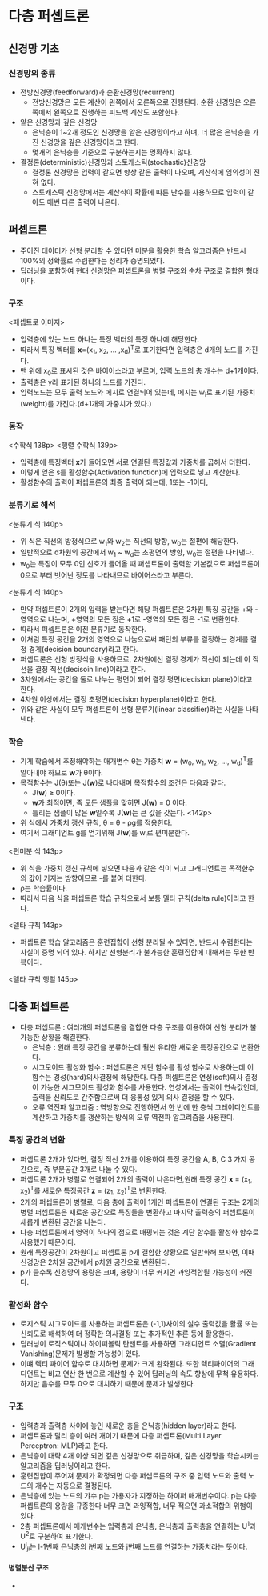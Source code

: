 # 다층 퍼셉트론

## 신경망 기초

### 신경망의 종류
* 전방신경망(feedforward)과 순환신경망(recurrent)
  * 전방신경망은 모든 계산이 왼쪽에서 오른쪽으로 진행된다. 순환 신경망은 오른쪽에서 왼쪽으로 진행하는 피드백 계산도 포함한다.
* 얕은 신경망과 깊은 신경망
  * 은닉층이 1~2개 정도인 신경망을 얕은 신경망이라고 하며, 더 많은 은닉층을 가진 신경망을 깊은 신경망이라고 한다.
  * 몇개의 은닉층을 기준으로 구분하는지는 명확하지 않다.
* 결정론(deterministic)신경망과 스토캐스틱(stochastic)신경망
  * 결정론 신경망은 입력이 같으면 항상 같은 출력이 나오며, 계산식에 임의성이 전혀 없다.
  * 스토캐스틱 신경망에서는 계산식이 확률에 따른 난수를 사용하므로 입력이 같아도 매번 다른 출력이 나온다.

## 퍼셉트론
* 주어진 데이터가 선형 분리할 수 있다면 미분을 활용한 학습 알고리즘은 반드시 100%의 정확률로 수렴한다는 정리가 증명되었다.
* 딥러닝을 포함하여 현대 신경망은 퍼셉트론을 병렬 구조와 순차 구조로 결합한 형태이다.

### 구조
<페셉트로 이미지>
* 입력층에 있는 노드 하나는 특징 벡터의 특징 하나에 해당한다. 
* 따라서 특징 벡터를 **x**=(x<sub>1</sub>, x<sub>2</sub>, ... ,x<sub>d</sub>)<sup>T</sup>로 표기한다면 입력층은 d개의 노드를 가진다.
* 맨 위에 x<sub>0</sub>로 표시된 것은 바이어스라고 부르며, 입력 노드의 총 개수는 d+1개이다.
* 출력층은 y라 표기된 하나의 노드를 가진다.
* 입력노드는 모두 출력 노드와 에지로 연결되어 있는데, 에지는 w<sub>i</sub>로 표기된 가중치(weight)를 가진다.(d+1개의 가중치가 있다.)

### 동작
<수학식 138p>
<행렬 수학식 139p>
* 입력층에 특징벡터 **x**가 들어오면 서로 연결된 특징값과 가중치를 곱해서 더한다.
* 이렇게 얻은 s를 활성함수(Activation function)에 입력으로 넣고 계산한다.
* 활성함수의 출력이 퍼셉트론의 최종 출력이 되는데, 1또는 -1이다, 

### 분류기로 해석
<분류기 식 140p>
* 위 식은 직선의 방정식으로 w<sub>1</sub>와 w<sub>2</sub>는 직선의 방향, w<sub>0</sub>는 절편에 해당한다.
* 일반적으로 d차원의 공간에서 w<sub>1</sub> ~ w<sub>d</sub>는 초평면의 방향, w<sub>0</sub>는 절편을 나타낸다.
* w<sub>0</sub>는 특징이 모두 0인 신호가 들어올 때 퍼셉트론이 출력할 기본값으로 퍼셉트론이 0으로 부터 벗어난 정도를 나타내므로 바이어스라고 부른다.

<분류기 식 140p>

* 만약 퍼셉트론이 2개의 입력을 받는다면 해당 퍼셉트론은 2차원 특징 공간을 +와 -영역으로 나눈며, +영역의 모든 점은 +1로 -영역의 모든 점은 -1로 변환한다.
* 따라서 퍼셉트론은 이진 분류기로 동작한다.
* 이쳐럼 특징 공간을 2개의 영역으로 나눔으로써 패턴의 부류를 결정하는 경계를 결정 경계(decision boundary)라고 한다.
* 퍼셉트론은 선형 방정식을 사용하므로, 2차원에선 결정 경계가 직선이 되는데 이 직선을 결정 직선(decisoin line)이라고 한다.
* 3차원에서는 공간을 둘로 나누는 평면이 되어 결정 평면(decision plane)이라고 한다.
* 4차원 이상에서는 결정 초평면(decision hyperplane)이라고 한다.
* 위와 같은 사실이 모두 퍼셉트론이 선형 분류기(linear classifier)라는 사실을 나타낸다.

### 학습
* 기계 학습에서 추정해야하는 매개변수 &theta;는 가중치 **w** = (w<sub>0</sub>, w<sub>1</sub>, w<sub>2</sub>, ..., w<sub>d</sub>)<sup>T</sup>를 알아내야 하므로 **w**가 &theta;이다.
* 목적함수는 J(&theta;)또는 J(**w**)로 나타내며 목적함수의 조건은 다음과 같다.
  * J(**w**) &ge; 0이다.
  * **w**가 최적이면, 즉 모든 샘플을 맞히면 J(**w**) = 0 이다.
  * 틀리는 샘플이 많은 **w**일수록 J(**w**)는 큰 값을 갖는다.
<142p>
* 위 식에서 가중치 갱신 규칙, &theta; = &theta; - &rho;g를 적용한다.
* 여기서 그래디언트 g를 얻기위해 J(**w**)를 w<sub>i</sub>로 편미분한다.

<편미분 식 143p>

* 위 식을 가중치 갱신 규칙에 넣으면 다음과 같은 식이 되고 그래디언트는 목적한수의 값이 커지는 방향이므로 -를 붙여 더한다.
* &rho;는 학습률이다.
* 따라서 다음 식을 퍼셉트론 학습 규칙으로서 보통 델타 규칙(delta rule)이라고 한다.

<델타 규칙 143p>

* 퍼셉트론 학습 알고리즘은 훈련집합이 선형 분리될 수 있다면, 반드시 수렴한다는 사실이 증명 되어 있다. 하지만 선형분리가 불가능한 훈련집합에 대해서는 무한 반복이다.

<델타 규칙 행렬 145p>

## 다층 퍼셉트론

* 다층 퍼셉트론 : 여러개의 퍼셉트론을 결합한 다층 구조를 이용하여 선형 분리가 불가능한 상황을 해결한다.
  * 은닉층 : 원래 특징 공간을 분류하는데 훨씬 유리한 새로운 특징공간으로 변환한다.
  * 시그모이드 활성화 함수 : 퍼셉트론은 계단 함수를 활성 함수로 사용하는데 이 함수는 경성(hard)의사결정에 해당한다. 다층 퍼셉트론은 연성(soft)의사 결정이 가능한 시그모이드 활성화 함수를 사용한다. 연성에서는 출력이 연속값인데, 출력을 신뢰도로 간주함으로써 더 융통성 있게 의사 결정을 할 수 있다.
  * 오류 역전파 알고리즘 : 역방향으로 진행하면서 한 번에 한 층씩 그레이디언트를 계산하고 가중치를 갱산하는 방식의 오류 역전파 알고리즘을 사용한디.

### 특징 공간의 변환
* 퍼셉트론 2개가 있다면, 결정 직선 2개를 이용하여 특징 공간을 A, B, C 3 가지 공간으로, 즉 부분공간 3개로 나눌 수 있다.
* 퍼셉트론 2개가 병렬로 연결되어 2개의 출력이 나온다면,원래 특징 공간 **x** = (x<sub>1</sub>, x<sub>2</sub>)<sup>T</sup>를 새로운 특징공간 **z** = (z<sub>1</sub>, z<sub>2</sub>)<sup>T</sup>로 변환한다.
* 2개의 퍼셉트론이 병렬로, 다음 층에 출력이 1개인 퍼셉트론이 연결된 구조는 2개의 병렬 퍼셉트론은 새로운 공간으로 특징들을 변환하고 마지막 출력층의 퍼셉트론이 새롭게 변환된 공간을 나눈다.
* 다층 퍼셉트론에서 영역이 하나의 점으로 매핑되는 것은 계단 함수를 활성화 함수로 사용했기 때문이다.
* 원래 특징공간이 2차원이고 퍼셉트론 p개 결합한 상황으로 일반화해 보자면, 이때 신경망은 2차원 공간에서 p차원 공간으로 변환된다.
* p가 클수록 신경망의 용량은 크며, 용량이 너무 커지면 과잉적합될 가능성이 커진다.

### 활성화 함수
* 로지스틱 시그모이드를 사용하는 퍼셉트론은 (-1,1)사이의 실수 출력값을 활률 또는 신뢰도로 해석하여 더 정확한 의사결정 또는 추가적인 추론 등에 활용한다.
* 딥러닝이 로직스틱이나 하이퍼볼릭 탄젠트를 사용하면 그래디언트 소멸(Gradient Vanishing)문제가 발생할 가능성이 있다.
* 이떄 렉티 파이어 함수로 대치하면 문제가 크게 완화된다. 또한 렉티파이어의 그래디언트는 비교 연산 한 번으로 계산할 수 있어 답러닝의 속도 향상에 무척 유용하다. 하지만 음수를 모두 0으로 대치하기 때문에 문제가 발생한다.

### 구조
* 입력층과 출력층 사이에 놓인 새로운 층을 은닉층(hidden layer)라고 한다.
* 퍼셉트론과 달리 층이 여러 개이기 때문에 다층 퍼셉트론(Multi Layer Perceptron: MLP)라고 한다.
* 은닉층이 대략 4개 이상 되면 깊은 신경망으로 취급하며, 깊은 신경망을 학습시키는 알고리즘을 딥러닝이라고 한다.
* 훈련집합이 주어져 문제가 확정되면 다층 퍼셉트론의 구조 중 입력 노드와 출력 노드의 개수는 자동으로 결정된다.
* 은닉층에 있는 노드의 갸수 p는 가용자가 지정하는 하이퍼 매개변수이다. p는 다층 퍼셉트론의 용량을 규종한다 너무 크면 과잉적합, 너무 적으면 과소적합의 위험이 있다.
* 2층 퍼셉트론에서 매개변수는 입력층과 은닉층, 은닉층과 출력층을 연결하는 U<sup>1</sup>과 U<sup>2</sup>로 구분하여 표기한다.
* U<sup>l</sup><sub>ji</sub>는 l-1번째 은닉층의 i번째 노드와 j번째 노드를 연결하는 가중치라는 뜻이다.

#### 병렬분산 구조
* 